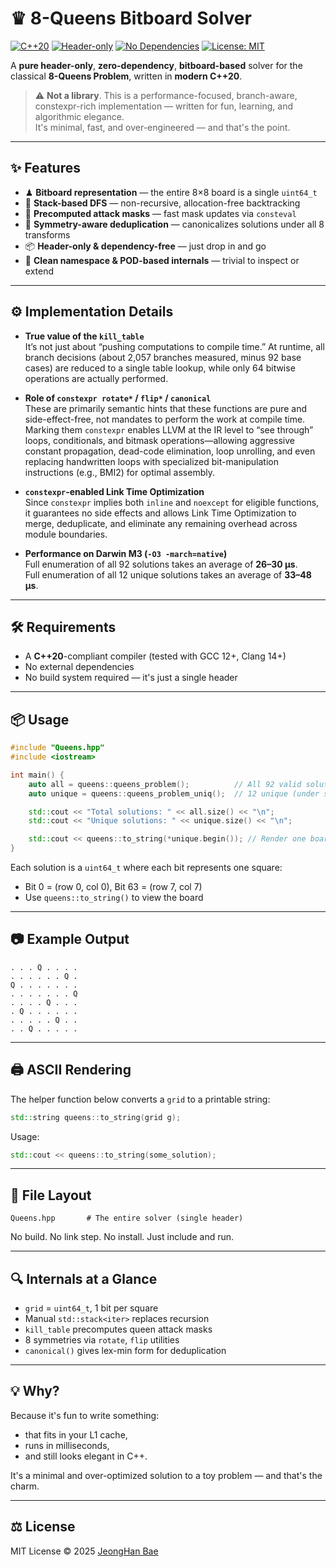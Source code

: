 # ♛ 8-Queens Bitboard Solver

[![C++20](https://img.shields.io/badge/C%2B%2B-20-blue.svg)](https://en.cppreference.com/w/cpp/20)
[![Header-only](https://img.shields.io/badge/header--only-✓-brightgreen)]()
[![No Dependencies](https://img.shields.io/badge/dependencies-none-success)]()
[![License: MIT](https://img.shields.io/badge/license-MIT-yellow.svg)]()

A **pure header-only**, **zero-dependency**, **bitboard-based** solver for the classical **8-Queens Problem**, written in **modern C++20**.

> ⚠️ **Not a library**. This is a performance-focused, branch-aware, constexpr-rich implementation — written for fun, learning, and algorithmic elegance.  
> It's minimal, fast, and over-engineered — and that's the point.

---

## ✨ Features

- ♟ **Bitboard representation** — the entire 8×8 board is a single `uint64_t`
- 🚀 **Stack-based DFS** — non-recursive, allocation-free backtracking
- 🧮 **Precomputed attack masks** — fast mask updates via `consteval`
- 🔁 **Symmetry-aware deduplication** — canonicalizes solutions under all 8 transforms
- 📦 **Header-only & dependency-free** — just drop in and go
- 🧼 **Clean namespace & POD-based internals** — trivial to inspect or extend

---

## ⚙️ Implementation Details

- **True value of the `kill_table`**  
  It’s not just about “pushing computations to compile time.” At runtime, all branch decisions (about 2,057 branches measured, minus 92 base cases) are reduced to a single table lookup, while only 64 bitwise operations are actually performed.

- **Role of `constexpr rotate*` / `flip*` / `canonical`**  
  These are primarily semantic hints that these functions are pure and side-effect-free, not mandates to perform the work at compile time. Marking them `constexpr` enables LLVM at the IR level to “see through” loops, conditionals, and bitmask operations—allowing aggressive constant propagation, dead-code elimination, loop unrolling, and even replacing handwritten loops with specialized bit-manipulation instructions (e.g., BMI2) for optimal assembly.

-  **`constexpr`-enabled Link Time Optimization**  
  Since `constexpr` implies both `inline` and `noexcept` for eligible functions, it guarantees no side effects and allows Link Time Optimization to merge, deduplicate, and eliminate any remaining overhead across module boundaries.
- **Performance on Darwin M3 (`-O3 -march=native`)**  
  Full enumeration of all 92 solutions takes an average of **26–30 μs**.  
  Full enumeration of all 12 unique solutions takes an average of **33–48 μs**.  

---

## 🛠 Requirements

- A **C++20**-compliant compiler (tested with GCC 12+, Clang 14+)
- No external dependencies
- No build system required — it's just a single header

---

## 📦 Usage

```cpp
#include "Queens.hpp"
#include <iostream>

int main() {
    auto all = queens::queens_problem();          // All 92 valid solutions
    auto unique = queens::queens_problem_uniq();  // 12 unique (under symmetry)

    std::cout << "Total solutions: " << all.size() << "\n";
    std::cout << "Unique solutions: " << unique.size() << "\n";

    std::cout << queens::to_string(*unique.begin()); // Render one board
}
````

Each solution is a `uint64_t` where each bit represents one square:

* Bit 0 = (row 0, col 0), Bit 63 = (row 7, col 7)
* Use `queens::to_string()` to view the board

---

## 📷 Example Output

```plaintext
. . . Q . . . . 
. . . . . . Q . 
Q . . . . . . . 
. . . . . . . Q 
. . . . Q . . . 
. Q . . . . . . 
. . . . . Q . . 
. . Q . . . . . 
```

---

## 🖨️ ASCII Rendering

The helper function below converts a `grid` to a printable string:

```cpp
std::string queens::to_string(grid g);
```

Usage:

```cpp
std::cout << queens::to_string(some_solution);
```

---

## 📂 File Layout

```
Queens.hpp       # The entire solver (single header)
```

No build. No link step. No install. Just include and run.

---

## 🔍 Internals at a Glance

* `grid` = `uint64_t`, 1 bit per square
* Manual `std::stack<iter>` replaces recursion
* `kill_table` precomputes queen attack masks
* 8 symmetries via `rotate`, `flip` utilities
* `canonical()` gives lex-min form for deduplication

---

## 💡 Why?

Because it's fun to write something:

* that fits in your L1 cache,
* runs in milliseconds,
* and still looks elegant in C++.

It's a minimal and over-optimized solution to a toy problem — and that's the charm.

---

## ⚖ License

MIT License © 2025 [JeongHan Bae](https://github.com/JeongHan-Bae)
